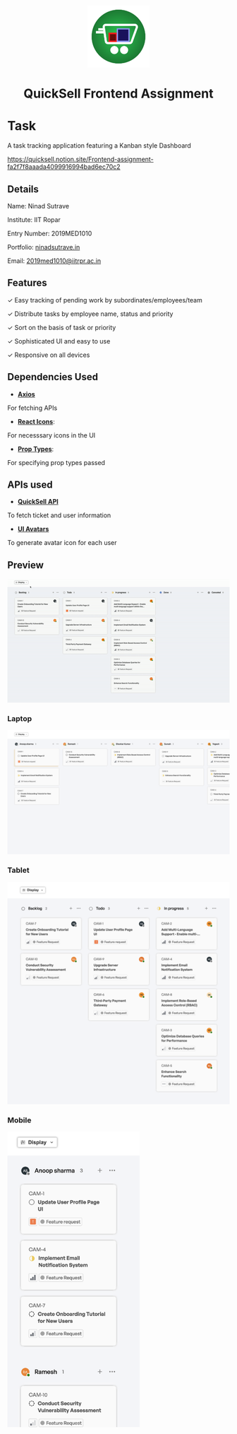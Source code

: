 <div align="center"><p align="center"><a href="https://quicksell.co/"><img src="./public/favicon.png" alt="QuickSell Logo" width="140px" /></a></p></div>

<h1 align="center">QuickSell Frontend Assignment</h1>

# Task
A task tracking application featuring a Kanban style Dashboard

https://quicksell.notion.site/Frontend-assignment-fa2f7f8aaada4099916994bad6ec70c2

## Details
Name: Ninad Sutrave

Institute: IIT Ropar

Entry Number: 2019MED1010

Portfolio: [ninadsutrave.in](https://ninadsutrave.in)

Email: 2019med1010@iitrpr.ac.in

## Features

✓ Easy tracking of pending work by subordinates/employees/team

✓ Distribute tasks by employee name, status and priority

✓ Sort on the basis of task or priority

✓ Sophisticated UI and easy to use

✓ Responsive on all devices

## Dependencies Used
 - **[Axios](https://www.npmjs.com/package/axios)**

 For fetching APIs

 - **[React Icons](https://www.npmjs.com/package/react-icons)**:

 For necesssary icons in the UI

 - **[Prop Types](https://www.npmjs.com/package/prop-types)**:

 For specifying prop types passed

 ## APIs used

 - **[QuickSell API](https://api.quicksell.co/v1/internal/frontend-assignment)**

To fetch ticket and user information

 - **[UI Avatars](https://ui-avatars.com/api)**

 To generate avatar icon for each user

 ## Preview

 ![Preview](src/assets/images/preview.gif)

 ### Laptop

 ![Laptop](src/assets/images/Laptop.png)

 ### Tablet

  <img src="./src/assets/images/Tablet.png" alt="Mobile" width="700px" />

  ### Mobile
  <img src="./src/assets/images/Mobile.png" alt="Mobile" width="300px" />